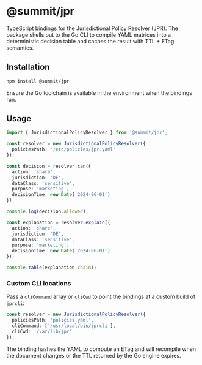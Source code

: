 # @summit/jpr

TypeScript bindings for the Jurisdictional Policy Resolver (JPR). The package shells out to the Go CLI to compile YAML matrices into a deterministic decision table and caches the result with TTL + ETag semantics.

## Installation

```bash
npm install @summit/jpr
```

Ensure the Go toolchain is available in the environment when the bindings run.

## Usage

```ts
import { JurisdictionalPolicyResolver } from '@summit/jpr';

const resolver = new JurisdictionalPolicyResolver({
  policiesPath: '/etc/policies/jpr.yaml'
});

const decision = resolver.can({
  action: 'share',
  jurisdiction: 'DE',
  dataClass: 'sensitive',
  purpose: 'marketing',
  decisionTime: new Date('2024-06-01')
});

console.log(decision.allowed);

const explanation = resolver.explain({
  action: 'share',
  jurisdiction: 'DE',
  dataClass: 'sensitive',
  purpose: 'marketing',
  decisionTime: new Date('2024-06-01')
});

console.table(explanation.chain);
```

### Custom CLI locations

Pass a `cliCommand` array or `cliCwd` to point the bindings at a custom build of `jprcli`:

```ts
const resolver = new JurisdictionalPolicyResolver({
  policiesPath: 'policies.yaml',
  cliCommand: ['/usr/local/bin/jprcli'],
  cliCwd: '/var/lib/jpr'
});
```

The binding hashes the YAML to compute an ETag and will recompile when the document changes or the TTL returned by the Go engine expires.

